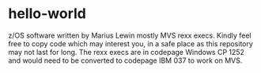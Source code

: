 # hello-world
z/OS software written by Marius Lewin mostly MVS rexx execs.
Kindly feel free to copy code which may interest you, in a safe place as this repository may not last for long.
The rexx execs are in codepage Windows CP 1252 and would need to be converted to codepage IBM 037 to work on MVS.
